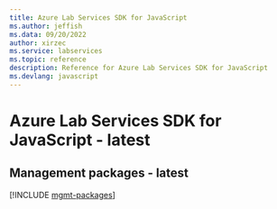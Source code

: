 ```yaml
---
title: Azure Lab Services SDK for JavaScript
ms.author: jeffish
ms.data: 09/20/2022
author: xirzec
ms.service: labservices
ms.topic: reference
description: Reference for Azure Lab Services SDK for JavaScript
ms.devlang: javascript
---
```

# Azure Lab Services SDK for JavaScript - latest

## Management packages - latest
[!INCLUDE [mgmt-packages](lab-services-mgmt-index.md)]
